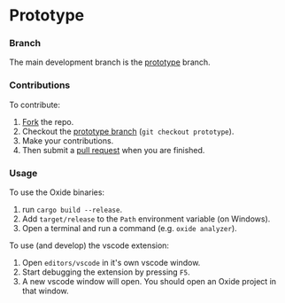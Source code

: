 # Prototype

### Branch

The main development branch is the
[prototype](https://github.com/NoahGav/oxide-lang/tree/prototype) branch.

### Contributions

To contribute:

1. [Fork](https://github.com/NoahGav/oxide-lang/fork) the repo.
2. Checkout the
   [prototype branch](https://github.com/NoahGav/oxide-lang/tree/prototype)
   (`git checkout prototype`).
3. Make your contributions.
4. Then submit a [pull request](https://github.com/NoahGav/oxide-lang/pulls)
   when you are finished.

### Usage

To use the Oxide binaries:

1. run `cargo build --release`.
2. Add `target/release` to the `Path` environment variable (on Windows).
3. Open a terminal and run a command (e.g. `oxide analyzer`).

To use (and develop) the vscode extension:

1. Open `editors/vscode` in it's own vscode window.
2. Start debugging the extension by pressing `F5`.
3. A new vscode window will open. You should open an Oxide project in that
   window.
